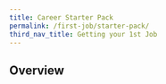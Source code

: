 ```yaml
---
title: Career Starter Pack
permalink: /first-job/starter-pack/
third_nav_title: Getting your 1st Job
---
```


## Overview




